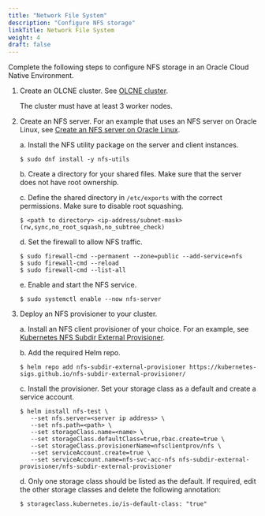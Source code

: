 ```yaml
---
title: "Network File System"
description: "Configure NFS storage"
linkTitle: Network File System
weight: 4
draft: false
---
```


Complete the following steps to configure NFS storage in an Oracle Cloud Native Environment.

1. Create an OLCNE cluster. See [OLCNE cluster](https://docs.oracle.com/en/operating-systems/olcne/1.1/start/intro.html).

   The cluster must have at least 3 worker nodes.

2. Create an NFS server. For an example that uses an NFS server on Oracle Linux, see [Create an NFS server on Oracle Linux](https://docs.oracle.com/en/learn/create_nfs_linux/).

   a. Install the NFS utility package on the server and client instances.
      ```
      $ sudo dnf install -y nfs-utils

      ```

    b. Create a directory for your shared files. Make sure that the server does not have root ownership.

    c. Define the shared directory in ```/etc/exports``` with the correct permissions. Make sure to disable root squashing.

    ```
    $ <path to directory> <ip-address/subnet-mask>(rw,sync,no_root_squash,no_subtree_check)
    ```

    d. Set the firewall to allow NFS traffic.

     ```
     $ sudo firewall-cmd --permanent --zone=public --add-service=nfs
     $ sudo firewall-cmd --reload
     $ sudo firewall-cmd --list-all
     ```

    e. Enable and start the NFS service.

     ```
     $ sudo systemctl enable --now nfs-server
     ```

3. Deploy an NFS provisioner to your cluster.

   a. Install an NFS client provisioner of your choice. For an example, see [Kubernetes NFS Subdir External Provisioner](https://github.com/kubernetes-sigs/nfs-subdir-external-provisioner).  

   b. Add the required Helm repo.

      ```
      $ helm repo add nfs-subdir-external-provisioner https://kubernetes-sigs.github.io/nfs-subdir-external-provisioner/
      ```

   c. Install the provisioner. Set your storage class as a default and create a service account.

      ```
      $ helm install nfs-test \
         --set nfs.server=<server ip address> \
         --set nfs.path=<path> \
         --set storageClass.name=<name> \
         --set storageClass.defaultClass=true,rbac.create=true \
         --set storageClass.provisionerName=nfsclientprov/nfs \
         --set serviceAccount.create=true \
         --set serviceAccount.name=nfs-svc-acc-nfs nfs-subdir-external-provisioner/nfs-subdir-external-provisioner
      ```

    d. Only one storage class should be listed as the default. If required, edit the other storage classes and delete the following annotation:

     ```
     $ storageclass.kubernetes.io/is-default-class: "true"
     ```     
